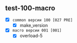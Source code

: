 
test-100-macro
---
  - [x] `common версии 100 [027 PRE]`  
    - [x] make_version  

  - [x] `macro версии 001 [001]`  
    - [x] overload-5  

<br />
<br />

